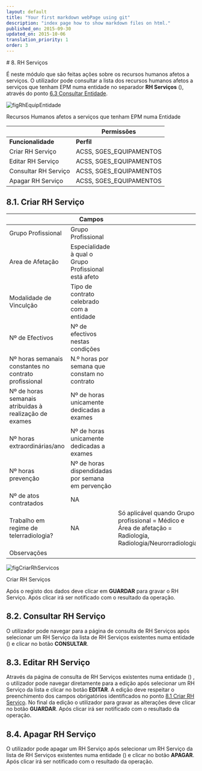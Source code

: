 ```yaml
---
layout: default
title: "Your first markdown webPage using git"
description: "index page how to show markdown files on html."
published_on: 2015-09-30
updated_on: 2015-10-06
translation_priority: 1
order: 3
---
```

<p id="rh-servios"></p>
# 8. RH Serviços

É neste módulo que são feitas ações sobre os recursos humanos afetos a serviços.
O utilizador pode consultar a lista dos recursos humanos afetos a serviços que tenham EPM numa entidade no separador **RH Serviços**  ([](#figRhEquipEntidade)), através do ponto [6.3 Consultar Entidade](##consultar-entidade).

![figRhEquipEntidade](img/pages/8_0_1.jpg)

<p class="caption" id="figRhEquipEntidade"> Recursos Humanos afetos a serviços que tenham EPM numa Entidade</p>

|  | Permissões               | 
|----|--------------------------------------------|
|**Funcionalidade** |**Perfil**|
| Criar RH Serviço | ACSS, SGES_EQUIPAMENTOS|
| Editar RH Serviço | ACSS, SGES_EQUIPAMENTOS |
| Consultar RH Serviço | ACSS, SGES_EQUIPAMENTOS |
| Apagar RH Serviço| ACSS, SGES_EQUIPAMENTOS|

<p id="criaRhEquipamento"></p>

## 8.1. Criar RH Serviço

| |  Campos         ||
|---------------------------------------------------|----------|--|
|Grupo Profissional|Grupo Profissional||
|Area de Afetação| Especialidade à qual o Grupo Profissional está afeto| |
|Modalidade de Vinculção|Tipo de contrato celebrado com a entidade||
|Nº de Efectivos|Nº de efectivos nestas condições||
|Nº horas semanais constantes no contrato profissional|N.º horas por semana que constam no contrato||
|Nº de horas semanais atribuidas à realização de exames|Nº de horas unicamente dedicadas a exames||
|Nº horas extraordinárias/ano|Nº de horas unicamente dedicadas a exames||
|Nº horas prevenção|Nº de horas dispendidadas por semana em pervenção||
|Nº de atos contratados|NA||
|Trabalho em regime de telerradiologia?|NA|Só aplicável quando Grupo profissional = Médico e Área de afetação = Radiologia, Radiologia/Neurorradiologia||
|Observações|||

![figCriarRhServicos](img/pages/8_1_1.jpg)

<p class="caption" id="figCriarRhServicos"> Criar RH Serviços</p>

Após o registo dos dados deve clicar em **GUARDAR** para gravar o RH Serviço. Após clicar irá ser notificado com o resultado da operação.

<p id="consultaRhEquipamento"></p>

## 8.2. Consultar RH Serviço

O utilizador pode navegar para a página de consulta de RH Serviços após selecionar um RH Serviço da lista de RH Serviços existentes numa entidade ([](#figRhEquipEntidade))  e clicar no botão **CONSULTAR**.

<p id="alteraRhEquipamento"></p>

## 8.3. Editar RH Serviço

Através da página de consulta de RH Serviços existentes numa entidade ([](#figRhEquipEntidade)) , o utilizador pode navegar diretamente para a edição após selecionar um RH Serviço da lista e clicar no botão **EDITAR**.
A edição deve respeitar o preenchimento dos campos obrigatórios identificados no ponto [8.1 Criar RH Serviço](#criar-rh-servico).
No final da edição o utilizador para gravar as alterações deve clicar no botão **GUARDAR**. Após clicar irá ser notificado com o resultado da operação.

<p id="removeRhEquipamento"></p>

## 8.4. Apagar RH Serviço
 
 O utilizador pode apagar um RH Serviço após selecionar um RH Serviço da lista de RH Serviços existentes numa entidade ([](#figRhEquipEntidade)) e clicar no botão **APAGAR**. 
 Após clicar irá ser notificado com o resultado da operação.
